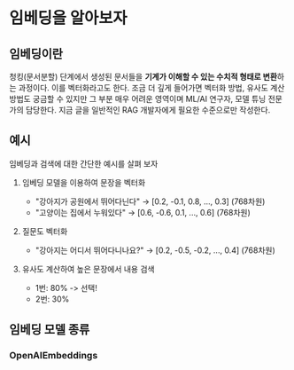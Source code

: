 # 임베딩을 알아보자

## 임베딩이란

청킹(문서분할) 단계에서 생성된 문서들을 **기계가 이해할 수 있는 수치적 형태로 변환**하는 과정이다. 이를 벡터화라고도 한다. 조금 더 깊게 들어가면 벡터화 방법, 유사도 계산 방법도 궁금할 수 있지만 그 부분 매우 어려운 영역이며 ML/AI 연구자, 모델 튜닝 전문가의 담당한다. 지금 글을 일반적인 RAG 개발자에게 필요한 수준으로만 작성한다.

## 예시

임베딩과 검색에 대한 간단한 예시를 살펴 보자

1. 임베딩 모델을 이용하여 문장을 벡터화

    - "강아지가 공원에서 뛰어다닌다" → [0.2, -0.1, 0.8, ..., 0.3] (768차원)
    - "고양이는 집에서 누워있다" → [0.6, -0.6, 0.1, ..., 0.6] (768차원)

2. 질문도 벡터화
    - "강아지는 어디서 뛰어다니나요?" → [0.2, -0.5, -0.2, ..., 0.4] (768차원)

3. 유사도 계산하여 높은 문장에서 내용 검색
    - 1번: 80% -> 선택!
    - 2번: 30%

## 임베딩 모델 종류

### OpenAIEmbeddings
